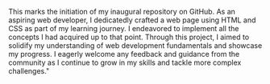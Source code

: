 This marks the initiation of my inaugural repository on GitHub. As an aspiring web developer, I dedicatedly crafted a web page using HTML and CSS as part of my learning journey. I endeavored to implement all the concepts I had acquired up to that point. Through this project, I aimed to solidify my understanding of web development fundamentals and showcase my progress. I eagerly welcome any feedback and guidance from the community as I continue to grow in my skills and tackle more complex challenges." 
